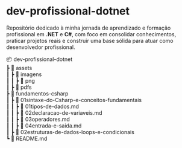 # dev-profissional-dotnet
Repositório dedicado à minha jornada de aprendizado e formação profissional em **.NET** e **C#**, com foco em consolidar conhecimentos, praticar projetos reais e construir uma base sólida para atuar como desenvolvedor profissional.

📦 dev-profissional-dotnet    
 ┣ 📂 assets    
 ┃ ┣ 📂 imagens   
 ┃ ┃ ┣ 📂 png   
 ┃ ┣ 📂 pdfs    
 ┣ 📂 fundamentos-csharp    
 ┃ ┣ 📂 01sintaxe-do-Csharp-e-conceitos-fundamentais    
 ┃ ┃ ┣ 📄 01tipos-de-dados.md    
 ┃ ┃ ┣ 📄 02declaracao-de-variaveis.md    
 ┃ ┃ ┣ 📄 03operadores.md    
 ┃ ┃ ┣ 📄 04entrada-e-saida.md    
 ┃ ┣ 📂 02estruturas-de-dados-loops-e-condicionais         
 ┗ 📜 README.md   
